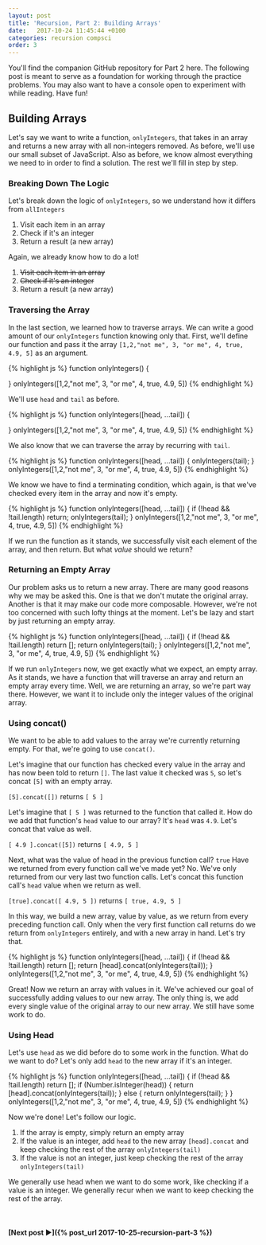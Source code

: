 ```yaml
---
layout: post
title: 'Recursion, Part 2: Building Arrays'
date:   2017-10-24 11:45:44 +0100 
categories: recursion compsci
order: 3
---
```


You'll find the companion GitHub repository for Part 2 here.  The following post is meant to serve as a foundation for working through the practice problems. You may also want to have a console open to experiment with while reading.  Have fun!

## Building Arrays

Let's say we want to write a function, `onlyIntegers`, that takes in an array and returns a new array with all non-integers removed.  As before, we'll use our small subset of JavaScript.  Also as before, we know almost everything we need to in order to find a solution.  The rest we'll fill in step by step.

### Breaking Down The Logic 

Let's break down the logic of `onlyIntegers`, so we understand how it differs from `allIntegers`

1. Visit each item in an array
2. Check if it's an integer
3. Return a result (a new array)

Again, we already know how to do a lot!

1. ~~Visit each item in an array~~
2. ~~Check if it's an integer~~
3. Return a result (a new array)

### Traversing the Array

In the last section, we learned how to traverse arrays.  We can write a good amount of our `onlyIntegers` function knowing only that.  First, we'll define our function and pass it the array `[1,2,"not me", 3, "or me", 4, true, 4.9, 5]` as an argument.

{% highlight js %}
function onlyIntegers() {

}
onlyIntegers([1,2,"not me", 3, "or me", 4, true, 4.9, 5])
{% endhighlight %}

We'll use `head` and `tail` as before.

{% highlight js %}
function onlyIntegers([head, ...tail]) {

}
onlyIntegers([1,2,"not me", 3, "or me", 4, true, 4.9, 5])
{% endhighlight %}

We also know that we can traverse the array by recurring with `tail`.

{% highlight js %}
function onlyIntegers([head, ...tail]) {
  onlyIntegers(tail);
}
onlyIntegers([1,2,"not me", 3, "or me", 4, true, 4.9, 5])
{% endhighlight %}

We know we have to find a terminating condition, which again, is that we've checked every item in the array and now it's empty.

{% highlight js %}
function onlyIntegers([head, ...tail]) {
  if (!head && !tail.length) return;
  onlyIntegers(tail);
}
onlyIntegers([1,2,"not me", 3, "or me", 4, true, 4.9, 5])
{% endhighlight %}

If we run the function as it stands, we successfully visit each element of the array, and then return.  But what *value* should we return?

### Returning an Empty Array

Our problem asks us to return a new array.  There are many good reasons why we may be asked this.  One is that we don't mutate the original array.  Another is that it may make our code more composable.  However, we're not too concerned with such lofty things at the moment.  Let's be lazy and start by just returning an empty array.  

{% highlight js %}
function onlyIntegers([head, ...tail]) {
  if (!head && !tail.length) return [];
  return onlyIntegers(tail);
}
onlyIntegers([1,2,"not me", 3, "or me", 4, true, 4.9, 5])
{% endhighlight %}

If we run `onlyIntegers` now, we get exactly what we expect,  an empty array.  As it stands, we have a function that will traverse an array and return an empty array every time.  Well, we are returning an array, so we're part way there.  However, we want it to include only the integer values of the original array.  

### Using concat()

We want to be able to add values to the array we're currently returning empty.  For that, we're going to use `concat()`.  

Let's imagine that our function has checked every value in the array and has now been told to return `[]`.  The last value it checked was `5`, so let's concat `[5]` with an empty array.

`[5].concat([])` returns `[ 5 ]`

Let's imagine that `[ 5 ]` was returned to the function that called it.  How do we add that function's `head` value to our array? It's `head` was `4.9`.  Let's concat that value as well.

`[ 4.9 ].concat([5])` returns `[ 4.9, 5 ]`

Next, what was the value of head in the previous function call?  `true` Have we returned from every function call we've made yet? No.  We've only returned from our very last two function calls.  Let's concat this function call's `head` value when we return as well.

`[true].concat([ 4.9, 5 ])` returns `[ true, 4.9, 5 ]`

In this way, we build a new array, value by value, as we return from every preceding function call.  Only when the very first function call returns do we return from `onlyIntegers` entirely, and with a new array in hand.  Let's try that.


{% highlight js %}
function onlyIntegers([head, ...tail]) {
  if (!head && !tail.length) return [];
  return [head].concat(onlyIntegers(tail));
}
onlyIntegers([1,2,"not me", 3, "or me", 4, true, 4.9, 5])
{% endhighlight %}

Great! Now we return an array with values in it.  We've achieved our goal of successfully adding values to our new array.  The only thing is, we add every single value of the original array to our new array.  We still have some work to do.

### Using Head

Let's use `head` as we did before do to some work in the function.  What do we want to do?  Let's only add `head` to the new array if it's an integer.

{% highlight js %}
function onlyIntegers([head, ...tail]) {
  if (!head && !tail.length) return [];
  if (Number.isInteger(head)) {
    return [head].concat(onlyIntegers(tail));
  } else {
    return onlyIntegers(tail);
  }
}
onlyIntegers([1,2,"not me", 3, "or me", 4, true, 4.9, 5])
{% endhighlight %}

Now we're done!  Let's follow our logic.

1. If the array is empty, simply return an empty array
2. If the value is an integer, add `head` to the new array `[head].concat` and keep checking the rest of the array `onlyIntegers(tail)`
3. If the value is not an integer, just keep checking the rest of the array `onlyIntegers(tail)`

We generally use head when we want to do some work, like checking if a value is an integer.
We generally recur when we want to keep checking the rest of the array.  

<br/>

#### [Next post &#9658;]({% post_url 2017-10-25-recursion-part-3 %})

